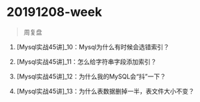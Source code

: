 # 20191208-week

> 周复盘

1. [Mysql实战45讲]_10：Mysql为什么有时候会选错索引？

2. [Mysql实战45讲]_11：怎么给字符串字段添加索引？

3. [Mysql实战45讲]_12：为什么我的MySQL会“抖”一下？

4. [Mysql实战45讲]_13：为什么表数据删掉一半，表文件大小不变？
